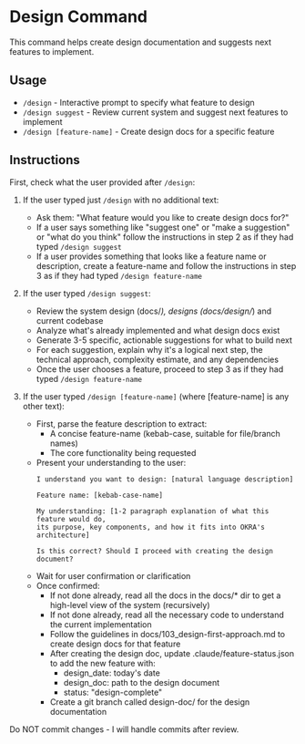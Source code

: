 # Design Command

This command helps create design documentation and suggests next features to implement.

## Usage

- `/design` - Interactive prompt to specify what feature to design
- `/design suggest` - Review current system and suggest next features to implement
- `/design [feature-name]` - Create design docs for a specific feature

## Instructions

First, check what the user provided after `/design`:

1. If the user typed just `/design` with no additional text:
   - Ask them: "What feature would you like to create design docs for?"
   - If a user says something like "suggest one" or "make a suggestion" or "what do you think" follow the instructions in step 2 as if they had typed `/design suggest`
   - If a user provides something that looks like a feature name or description, create a feature-name and follow the instructions in step 3 as if they had typed `/design feature-name`

2. If the user typed `/design suggest`:
   - Review the system design (docs/*), designs (docs/design/*) and current codebase
   - Analyze what's already implemented and what design docs exist
   - Generate 3-5 specific, actionable suggestions for what to build next
   - For each suggestion, explain why it's a logical next step, the technical approach, complexity estimate, and any dependencies
   - Once the user chooses a feature, proceed to step 3 as if they had typed `/design feature-name`

3. If the user typed `/design [feature-name]` (where [feature-name] is any other text):
   - First, parse the feature description to extract:
     - A concise feature-name (kebab-case, suitable for file/branch names)
     - The core functionality being requested
   - Present your understanding to the user:
     ```
     I understand you want to design: [natural language description]
     
     Feature name: [kebab-case-name]
     
     My understanding: [1-2 paragraph explanation of what this feature would do,
     its purpose, key components, and how it fits into OKRA's architecture]
     
     Is this correct? Should I proceed with creating the design document?
     ```
   - Wait for user confirmation or clarification
   - Once confirmed:
     - If not done already, read all the docs in the docs/* dir to get a high-level view of the system (recursively)
     - If not done already, read all the necessary code to understand the current implementation
     - Follow the guidelines in docs/103_design-first-approach.md to create design docs for that feature
     - After creating the design doc, update .claude/feature-status.json to add the new feature with:
       - design_date: today's date
       - design_doc: path to the design document
       - status: "design-complete"
     - Create a git branch called design-doc/<feature-name> for the design documentation

Do NOT commit changes - I will handle commits after review.

